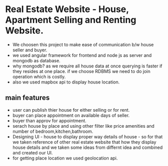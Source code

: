 # Real Estate Website - House, Apartment Selling and Renting Website.

- We choosen this project to make ease of communication b/w house seller and buyer.
- we used angular framework for frontend and node js as server and mongodb as database.
- why mongodb? as we require all house data at once querying is faster if they resides at one place. if we choose RDBMS we need to do join operation
  which is costly.
- also we used mapbox api to display house location.

## main features

- user can publish thier house for either selling or for rent.
- buyer can place appointment on available days of seller.
- buyer than approv for appointment.
- serach house by place and using other filter like price amenities and number of bedroom,kitchen,bathroom.
- Designing UI - house to display proper way details of house - so for that we taken reference of other real estate website that how they display house
  details and we taken some ideas from differnt idea and combined and created our UI.
- for getting place location we used geolocation api.
